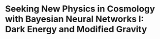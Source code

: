 # Seeking New Physics in Cosmology with Bayesian Neural Networks I: Dark Energy and Modified Gravity